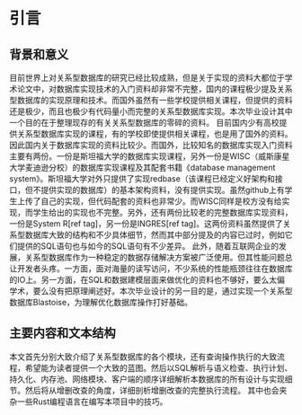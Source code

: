 # 引言
## 背景和意义
目前世界上对关系型数据库的研究已经比较成熟，但是关于实现的资料大都位于学术论文中，对数据库实现技术的入门资料却非常不完整，国内的课程极少提及关系型数据库的实现原理和技术。而国外虽然有一些学校提供相关课程，但提供的资料还是极少，而且也极少有代码量小而完整的关系型数据库实现。本次毕业设计其中一个目的在于整理现存的有关关系型数据库的零碎的资料。
目前国内少有高校提供关系型数据库实现的课程，有的学校即使提供相关课程，也是用了国外的资料。因此国内关于数据库实现的资料比较少。而国外，比较知名的数据库实现入门资料主要有两份。一份是斯坦福大学的数据库实现课程，另外一份是WISC（威斯康星大学麦迪逊分校）的数据库实现课程及其配套书籍《database management system》。斯坦福大学对外只提供了实现redbase（该课程已经定义好架构和接口，但不提供实现的数据库）的基本架构资料，没有提供实现。虽然github上有学生上传了自己的实现，但代码配套的资料也非常少。而WISC同样是校方没有给实现，而学生给出的实现也不完整。另外，还有两份比较老的完整数据库实现资料，一份是System R[ref tag]，另一份是INGRES[ref tag]。这两份资料虽然提供了关系型数据库大致的结构和不少具体细节，然而其中部分提及的内容已过时，例如它们提供的SQL语句也与如今的SQL语句有不少差异。
此外，随着互联网企业的发展，关系型数据库作为一种稳定的数据存储解决方案被广泛使用。但其性能问题总让开发者头疼。一方面，面对海量的读写访问，不少系统的性能瓶颈往往在数据库的IO上。另一方面，在SQL和数据建模层面来做优化的资料也不够好，要么太偏学术，要么没有把原理阐述好。本次毕业设计的另一目的是，通过实现一个关系型数据库Blastoise，为理解优化数据库操作打好基础。

## 主要内容和文本结构
本文首先分别大致介绍了关系型数据库的各个模块，还有查询操作执行的大致流程，希望能为读者提供一个大致的蓝图。然后以SQL解析与语义检查、执行计划、持久化、内存池、网络模块、客户端的顺序详细解析本数据库的所有设计与实现细节。然后将从增删改查的角度，详细剖析增删改查的完整执行流程。
其中也会夹杂一些Rust编程语言在编写本项目中的技巧。
